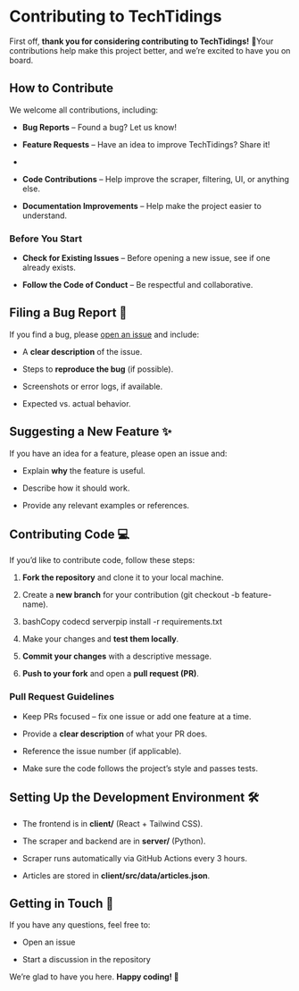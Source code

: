 **Contributing to TechTidings**
===============================

First off, **thank you for considering contributing to TechTidings!** 🚀Your contributions help make this project better, and we’re excited to have you on board.

**How to Contribute**
---------------------

We welcome all contributions, including:
*   **Bug Reports** – Found a bug? Let us know!
  
*   **Feature Requests** – Have an idea to improve TechTidings? Share it!
* 
*   **Code Contributions** – Help improve the scraper, filtering, UI, or anything else.
  
*   **Documentation Improvements** – Help make the project easier to understand.

### **Before You Start**

*   **Check for Existing Issues** – Before opening a new issue, see if one already exists.
    
*   **Follow the Code of Conduct** – Be respectful and collaborative.
    

**Filing a Bug Report** 🐞
--------------------------

If you find a bug, please [open an issue](https://github.com/johnwaugh1/TechTidings/issues/new) and include:

*   A **clear description** of the issue.
    
*   Steps to **reproduce the bug** (if possible).
    
*   Screenshots or error logs, if available.
    
*   Expected vs. actual behavior.
    

**Suggesting a New Feature** ✨
------------------------------

If you have an idea for a feature, please open an issue and:

*   Explain **why** the feature is useful.
    
*   Describe how it should work.
    
*   Provide any relevant examples or references.
    

**Contributing Code** 💻
------------------------

If you’d like to contribute code, follow these steps:

1.  **Fork the repository** and clone it to your local machine.
    
2.  Create a **new branch** for your contribution (git checkout -b feature-name).
    
3.  bashCopy codecd serverpip install -r requirements.txt
    
4.  Make your changes and **test them locally**.
    
5.  **Commit your changes** with a descriptive message.
    
6.  **Push to your fork** and open a **pull request (PR)**.
    

### **Pull Request Guidelines**

*   Keep PRs focused – fix one issue or add one feature at a time.

*   Provide a **clear description** of what your PR does.
  
*   Reference the issue number (if applicable).

*   Make sure the code follows the project’s style and passes tests.

**Setting Up the Development Environment** 🛠
---------------------------------------------

*   The frontend is in **client/** (React + Tailwind CSS).
    
*   The scraper and backend are in **server/** (Python).
    
*   Scraper runs automatically via GitHub Actions every 3 hours.
    
*   Articles are stored in **client/src/data/articles.json**.
    

**Getting in Touch** 💬
-----------------------

If you have any questions, feel free to:

*   Open an issue
    
*   Start a discussion in the repository
    

We’re glad to have you here. **Happy coding! 🚀**

